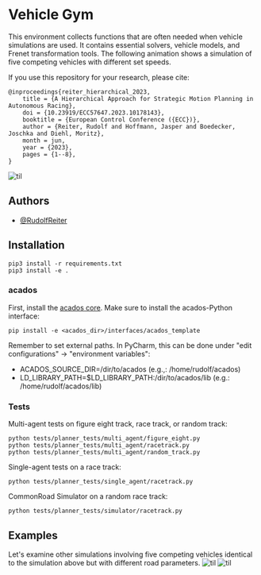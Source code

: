 # Vehicle Gym
This environment collects functions that are often needed when vehicle simulations are used. It contains essential solvers, vehicle models, and Frenet transformation tools. The following animation shows a simulation of five competing vehicles with different set speeds.

If you use this repository for your research, please cite:
```
@inproceedings{reiter_hierarchical_2023,
	title = {A Hierarchical Approach for Strategic Motion Planning in Autonomous Racing},
	doi = {10.23919/ECC57647.2023.10178143},
	booktitle = {European Control Conference ({ECC})},
	author = {Reiter, Rudolf and Hoffmann, Jasper and Boedecker, Joschka and Diehl, Moritz},
	month = jun,
	year = {2023},
	pages = {1--8},
}
```

![til](./animation1.gif)

## Authors
- [@RudolfReiter](https://www.github.com/RudolfReiter)


## Installation
```
pip3 install -r requirements.txt
pip3 install -e .
```

### acados
First, install the [acados core](https://docs.acados.org/installation/index.html). 
Make sure to install the acados-Python interface:
```
pip install -e <acados_dir>/interfaces/acados_template
```
Remember to set external paths. In PyCharm, this can be done under "edit configurations" -> "environment variables":
- ACADOS_SOURCE_DIR=/dir/to/acados (e.g.,: /home/rudolf/acados)
- LD_LIBRARY_PATH=$LD_LIBRARY_PATH:/dir/to/acados/lib (e.g.: /home/rudolf/acados/lib)


### Tests
Multi-agent tests on figure eight track, race track, or random track:
```
python tests/planner_tests/multi_agent/figure_eight.py
python tests/planner_tests/multi_agent/racetrack.py
python tests/planner_tests/multi_agent/random_track.py
```
Single-agent tests on a race track:
```
python tests/planner_tests/single_agent/racetrack.py
```
CommonRoad Simulator on a random race track:
```
python tests/planner_tests/simulator/racetrack.py
```

## Examples
Let's examine other simulations involving five competing vehicles identical to the simulation above but with different road parameters.
![til](./animation2.gif)
![til](./animation3.gif)
